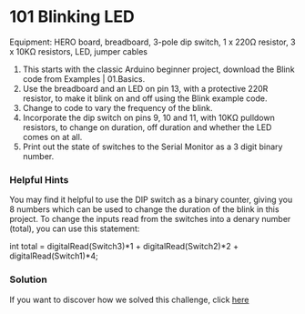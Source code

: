 # 101 Blinking LED
Equipment: HERO board, breadboard, 3-pole dip switch, 1 x 220Ω resistor, 3 x 10KΩ resistors, LED, jumper cables
1.  This starts with the classic Arduino beginner project, download the Blink code from Examples | 01.Basics. 
2.  Use the breadboard and an LED on pin 13, with a protective 220R resistor, to make it blink on and off using the Blink example code. 
3.  Change to code to vary the frequency of the blink.
4.  Incorporate the dip switch on pins 9, 10 and 11, with 10KΩ pulldown resistors, to change on duration, off duration and whether the LED comes on at all.
5.  Print out the state of switches to the Serial Monitor as a 3 digit binary number.

### Helpful Hints
You may find it helpful to use the DIP switch as a binary counter, giving you 8 numbers which can be used to change the duration of the blink in this project. To change the inputs read from the switches into a denary number (total), you can use this statement: 

int total = digitalRead(Switch3)*1 + digitalRead(Switch2)*2 + digitalRead(Switch1)*4;

### Solution

If you want to discover how we solved this challenge, click [here](Solution)